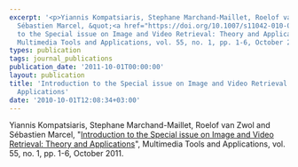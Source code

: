 ```yaml
---
excerpt: '<p>Yiannis Kompatsiaris, Stephane Marchand-Maillet, Roelof van Zwol and
  Sébastien Marcel, &quot;<a href="https://doi.org/10.1007/s11042-010-0618-8">Introduction
  to the Special issue on Image and Video Retrieval: Theory and Applications</a>&quot;,
  Multimedia Tools and Applications, vol. 55, no. 1, pp. 1-6, October 2011.</p>'
types: publication
tags: journal_publications
publication_date: '2011-10-01T00:00:00'
layout: publication
title: 'Introduction to the Special issue on Image and Video Retrieval: Theory and
  Applications'
date: '2010-10-01T12:08:34+03:00'
---
```

<p>Yiannis Kompatsiaris, Stephane Marchand-Maillet, Roelof van Zwol and Sébastien Marcel, &quot;<a href="https://doi.org/10.1007/s11042-010-0618-8">Introduction to the Special issue on Image and Video Retrieval: Theory and Applications</a>&quot;, Multimedia Tools and Applications, vol. 55, no. 1, pp. 1-6, October 2011.</p>
